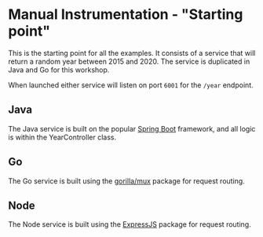 # Manual Instrumentation - "Starting point"

This is the starting point for all the examples. It consists of a service that will return a random year between 
2015 and 2020. The service is duplicated in Java and Go for this workshop.

When launched either service will listen on port `6001` for the `/year` endpoint.

## Java
The Java service is built on the popular [Spring Boot](https://spring.io/projects/spring-boot) framework, and all logic 
is within the YearController class.

## Go
The Go service is built using the [gorilla/mux](https://github.com/gorilla/mux) package for request routing.

## Node
The Node service is built using the [ExpressJS](https://github.com/expressjs/express) package for request routing.